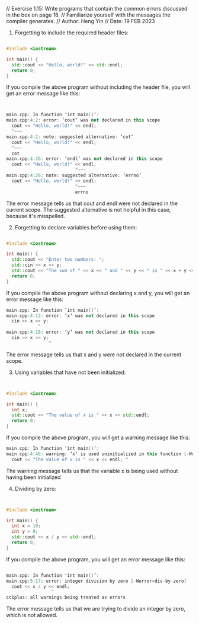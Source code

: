// Exercise 1.15: Write programs that contain the common errors discussed in the box on page 16.
// Familiarize yourself with the messages the compiler generates.
// Author: Heng Yin
// Date: 19 FEB 2023

1. Forgetting to include the required header files:

```cpp

#include <iostream>

int main() {
  std::cout << "Hello, world!" << std::endl;
  return 0;
}

```

If you compile the above program without including the <iostream> header file, you will get an error message like this:

```cpp


main.cpp: In function ‘int main()’:
main.cpp:4:2: error: ‘cout’ was not declared in this scope
  cout << "Hello, world!" << endl;
  ^~~~
main.cpp:4:2: note: suggested alternative: ‘cot’
  cout << "Hello, world!" << endl;
  ^~~~
  cot
main.cpp:4:26: error: ‘endl’ was not declared in this scope
  cout << "Hello, world!" << endl;
                          ^~~~
main.cpp:4:26: note: suggested alternative: ‘errno’
  cout << "Hello, world!" << endl;
                          ^~~~
                          errno

```

The error message tells us that cout and endl were not declared in the current scope. The suggested alternative is not helpful in this case, because it's misspelled.

2. Forgetting to declare variables before using them:

```cpp

#include <iostream>

int main() {
  std::cout << "Enter two numbers: ";
  std::cin >> x >> y;
  std::cout << "The sum of " << x << " and " << y << " is " << x + y << std::endl;
  return 0;
}
```

If you compile the above program without declaring x and y, you will get an error message like this:

```cpp
main.cpp: In function ‘int main()’:
main.cpp:4:12: error: ‘x’ was not declared in this scope
  cin >> x >> y;
            ^
main.cpp:4:16: error: ‘y’ was not declared in this scope
  cin >> x >> y;
                ^
```

The error message tells us that x and y were not declared in the current scope.

3. Using variables that have not been initialized:

```cpp


#include <iostream>

int main() {
  int x;
  std::cout << "The value of x is " << x << std::endl;
  return 0;
}
```

If you compile the above program, you will get a warning message like this:

```cpp
main.cpp: In function ‘int main()’:
main.cpp:4:46: warning: ‘x’ is used uninitialized in this function [-Wuninitialized]
  cout << "The value of x is " << x << endl; ^
```

The warning message tells us that the variable x is being used without having been initialized

4. Dividing by zero:

```cpp


#include <iostream>

int main() {
  int x = 10;
  int y = 0;
  std::cout << x / y << std::endl;
  return 0;
}
```

If you compile the above program, you will get an error message like this:

```cpp

main.cpp: In function ‘int main()’:
main.cpp:5:17: error: integer division by zero [-Werror=div-by-zero]
  cout << x / y << endl;
                 ^
cc1plus: all warnings being treated as errors
```

The error message tells us that we are trying to divide an integer by zero, which is not allowed.
